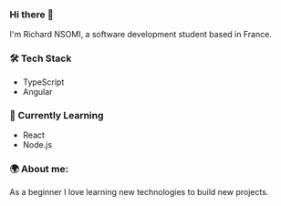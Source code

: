 ### Hi there 👋

I'm Richard NSOMI, a software development student based in France.

### 🛠 Tech Stack
- TypeScript
- Angular

### 🌱 Currently Learning
- React
- Node.js

### 🌍 About me:
As a beginner I love learning new technologies to build new projects.

<!--
**richardnsm/richardnsm** is a ✨ _special_ ✨ repository because its `README.md` (this file) appears on your GitHub profile.

Here are some ideas to get you started:

- 🔭 I’m currently working on ...
- 🌱 I’m currently learning ...
- 👯 I’m looking to collaborate on ...
- 🤔 I’m looking for help with ...
- 💬 Ask me about ...
- 📫 How to reach me: ...
- 😄 Pronouns: ...
- ⚡ Fun fact: ...
-->
